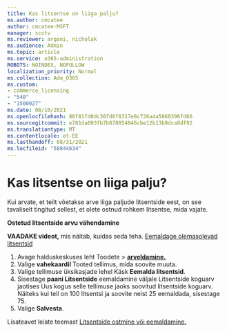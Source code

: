 ```yaml
---
title: Kas litsentse on liiga palju?
ms.author: cmcatee
author: cmcatee-MSFT
manager: scotv
ms.reviewer: argani, nicholak
ms.audience: Admin
ms.topic: article
ms.service: o365-administration
ROBOTS: NOINDEX, NOFOLLOW
localization_priority: Normal
ms.collection: Adm_O365
ms.custom:
- commerce_licensing
- "540"
- "1500027"
ms.date: 08/10/2021
ms.openlocfilehash: 86f81fd0dc307d6f8317e8c726a4a5060396fd66
ms.sourcegitcommit: e781da003fb7b878854846cbe12b13b9dca8df92
ms.translationtype: MT
ms.contentlocale: et-EE
ms.lasthandoff: 08/31/2021
ms.locfileid: "58844634"
---
```

# <a name="too-many-licenses"></a>Kas litsentse on liiga palju?

Kui arvate, et teilt võetakse arve liiga paljude litsentside eest, on see tavaliselt tingitud sellest, et olete ostnud rohkem litsentse, mida vajate.
  
**Ostetud litsentside arvu vähendamine**

**VAADAKE videot,** mis näitab, kuidas seda teha. [Eemaldage olemasolevad litsentsid](https://go.microsoft.com/fwlink/p/?linkid=2154938)
  
1. Avage halduskeskuses leht  Toodete \> **[arveldamine.](https://go.microsoft.com/fwlink/p/?linkid=842054)**
2. Valige **vahekaardil** Tooted tellimus, mida soovite muuta.
3. Valige tellimuse üksikasjade lehel Käsk **Eemalda litsentsid**.
4. Sisestage **paani Litsentside** eemaldamine väljale  Litsentside koguarv jaotises Uus kogus selle tellimuse jaoks soovitud litsentside koguarv.  Näiteks kui teil on 100 litsentsi ja soovite neist 25 eemaldada, sisestage 75.
5. Valige **Salvesta**.

Lisateavet leiate teemast [Litsentside ostmine või eemaldamine.](https://docs.microsoft.com/microsoft-365/commerce/licenses/buy-licenses)